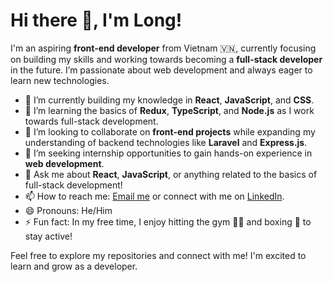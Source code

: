 # Hi there 👋, I'm Long!

I'm an aspiring **front-end developer** from Vietnam 🇻🇳, currently focusing on building my skills and working towards becoming a **full-stack developer** in the future. I’m passionate about web development and always eager to learn new technologies.

- 🔭 I’m currently building my knowledge in **React**, **JavaScript**, and **CSS**.
- 🌱 I’m learning the basics of **Redux**, **TypeScript**, and **Node.js** as I work towards full-stack development.
- 👯 I’m looking to collaborate on **front-end projects** while expanding my understanding of backend technologies like **Laravel** and **Express.js**.
- 🤔 I’m seeking internship opportunities to gain hands-on experience in **web development**.
- 💬 Ask me about **React**, **JavaScript**, or anything related to the basics of full-stack development!
- 📫 How to reach me: [Email me](mailto:longhb26442002@gmail.com) or connect with me on [LinkedIn](https://www.linkedin.com/in/your-linkedin-profile).
- 😄 Pronouns: He/Him
- ⚡ Fun fact: In my free time, I enjoy hitting the gym 🏋️‍♂️ and boxing 🥊 to stay active!

Feel free to explore my repositories and connect with me! I'm excited to learn and grow as a developer.
